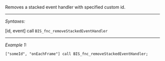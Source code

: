 Removes a stacked event handler with specified custom id.


---
*Syntaxes:*

[id, event] call `BIS_fnc_removeStackedEventHandler`

---
*Example 1:*

```sqf
["someId", "onEachFrame"] call BIS_fnc_removeStackedEventHandler;
```